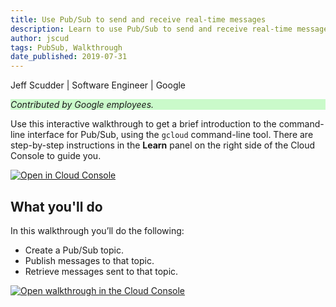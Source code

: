 ```yaml
---
title: Use Pub/Sub to send and receive real-time messages
description: Learn to use Pub/Sub to send and receive real-time messages.
author: jscud
tags: PubSub, Walkthrough
date_published: 2019-07-31
---
```


Jeff Scudder | Software Engineer | Google

<p style="background-color:#CAFACA;"><i>Contributed by Google employees.</i></p>

Use this interactive walkthrough to get a brief introduction to the command-line interface for Pub/Sub, using the `gcloud` command-line tool.
There are step-by-step instructions in the **Learn** panel on the right side of the Cloud Console to guide you.

[![Open in Cloud Console](https://walkthroughs.googleusercontent.com/tutorial/resources/open-in-console-button.svg)](https://console.cloud.google.com/getting-started?walkthrough_tutorial_id=pubsub_quickstart)

## What you'll do

In this walkthrough you’ll do the following:

* Create a Pub/Sub topic.
* Publish messages to that topic.
* Retrieve messages sent to that topic.

[![Open walkthrough in the Cloud Console](https://storage.googleapis.com/gcp-community/tutorials/pubsub-quickstart/tutorial.png)](https://console.cloud.google.com/getting-started?walkthrough_tutorial_id=pubsub_quickstart)
